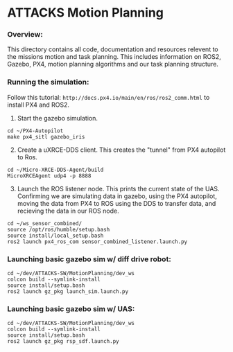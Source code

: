 # ATTACKS Motion Planning
### Overview:
This directory contains all code, documentation and resources relevent to the missions motion and task planning. This includes information on ROS2, Gazebo, PX4, motion planning algorithms and our task planning structure. 


### Running the simulation:

Follow this tutorial: `http://docs.px4.io/main/en/ros/ros2_comm.html` to install PX4 and ROS2. 

1. Start the gazebo simulation.
```
cd ~/PX4-Autopilot
make px4_sitl gazebo_iris
```

2. Create a uXRCE-DDS client. This creates the "tunnel" from PX4 autopilot to Ros. 
```
cd ~/Micro-XRCE-DDS-Agent/build
MicroXRCEAgent udp4 -p 8888
```

3. Launch the ROS listener node. This prints the current state of the UAS. Confirming we are simulating data in gazebo, using the PX4 autopilot, moving the data from PX4 to ROS using the DDS to transfer data, and recieving the data in our ROS node.
```
cd ~/ws_sensor_combined/
source /opt/ros/humble/setup.bash
source install/local_setup.bash
ros2 launch px4_ros_com sensor_combined_listener.launch.py
```

### Launching basic gazebo sim w/ diff drive robot:
```
cd ~/dev/ATTACKS-SW/MotionPlanning/dev_ws
colcon build --symlink-install
source install/setup.bash
ros2 launch gz_pkg launch_sim.launch.py
```

### Launching basic gazebo sim w/ UAS:
```
cd ~/dev/ATTACKS-SW/MotionPlanning/dev_ws
colcon build --symlink-install
source install/setup.bash
ros2 launch gz_pkg rsp_sdf.launch.py
```